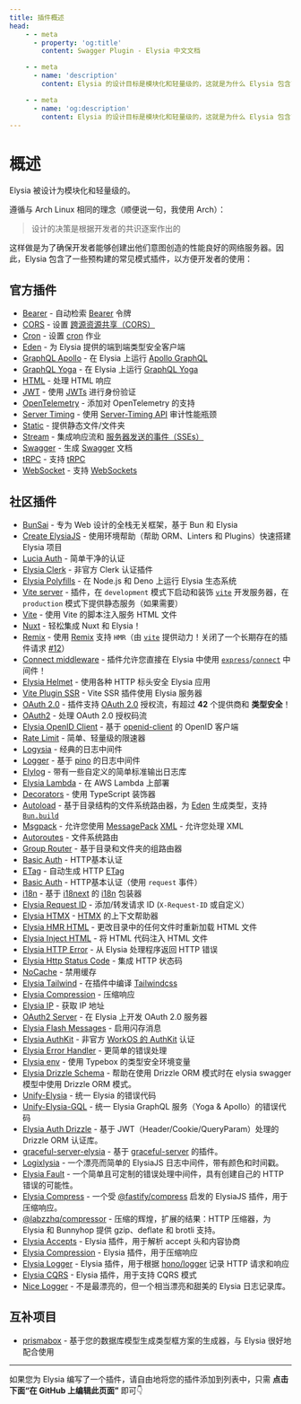 ```yaml
---
title: 插件概述
head:
    - - meta
      - property: 'og:title'
        content: Swagger Plugin - Elysia 中文文档

    - - meta
      - name: 'description'
        content: Elysia 的设计目标是模块化和轻量级的，这就是为什么 Elysia 包含了预构建的插件，涉及常见的模式，方便开发者使用。Elysia 通过社区插件进行进一步的定制。

    - - meta
      - name: 'og:description'
        content: Elysia 的设计目标是模块化和轻量级的，这就是为什么 Elysia 包含了预构建的插件，涉及常见的模式，方便开发者使用。Elysia 通过社区插件进行进一步的定制。
---
```


# 概述

Elysia 被设计为模块化和轻量级的。

遵循与 Arch Linux 相同的理念（顺便说一句，我使用 Arch）：

> 设计的决策是根据开发者的共识逐案作出的

这样做是为了确保开发者能够创建出他们意图创造的性能良好的网络服务器。因此，Elysia 包含了一些预构建的常见模式插件，以方便开发者的使用：

## 官方插件

-   [Bearer](/plugins/bearer) - 自动检索 [Bearer](https://swagger.io/docs/specification/authentication/bearer-authentication/) 令牌
-   [CORS](/plugins/cors) - 设置 [跨源资源共享（CORS）](https://developer.mozilla.org/en-US/docs/Web/HTTP/CORS)
-   [Cron](/plugins/cron) - 设置 [cron](https://en.wikipedia.org/wiki/Cron) 作业
-   [Eden](/eden/overview) - 为 Elysia 提供的端到端类型安全客户端
-   [GraphQL Apollo](/plugins/graphql-apollo) - 在 Elysia 上运行 [Apollo GraphQL](https://www.apollographql.com/)
-   [GraphQL Yoga](/plugins/graphql-yoga) - 在 Elysia 上运行 [GraphQL Yoga](https://github.com/dotansimha/graphql-yoga)
-   [HTML](/plugins/html) - 处理 HTML 响应
-   [JWT](/plugins/jwt) - 使用 [JWTs](https://jwt.io/) 进行身份验证
-   [OpenTelemetry](/plugins/opentelemetry) - 添加对 OpenTelemetry 的支持
-   [Server Timing](/plugins/server-timing) - 使用 [Server-Timing API](https://developer.mozilla.org/en-US/docs/Web/HTTP/Headers/Server-Timing) 审计性能瓶颈
-   [Static](/plugins/static) - 提供静态文件/文件夹
-   [Stream](/plugins/stream) - 集成响应流和 [服务器发送的事件（SSEs）](https://developer.mozilla.org/en-US/docs/Web/API/Server-sent_events)
-   [Swagger](/plugins/swagger) - 生成 [Swagger](https://swagger.io/) 文档
-   [tRPC](/plugins/trpc) - 支持 [tRPC](https://trpc.io/)
-   [WebSocket](/patterns/websocket) - 支持 [WebSockets](https://developer.mozilla.org/en-US/docs/Web/API/WebSocket)

## 社区插件

-   [BunSai](https://github.com/nikiskaarup/bunsai2) - 专为 Web 设计的全栈无关框架，基于 Bun 和 Elysia
-   [Create ElysiaJS](https://github.com/kravetsone/create-elysiajs) - 使用环境帮助（帮助 ORM、Linters 和 Plugins）快速搭建 Elysia 项目
-   [Lucia Auth](https://github.com/pilcrowOnPaper/lucia) - 简单干净的认证
-   [Elysia Clerk](https://github.com/wobsoriano/elysia-clerk) - 非官方 Clerk 认证插件
-   [Elysia Polyfills](https://github.com/bogeychan/elysia-polyfills) - 在 Node.js 和 Deno 上运行 Elysia 生态系统
-   [Vite server](https://github.com/kravetsone/elysia-vite-server) - 插件，在 `development` 模式下启动和装饰 [`vite`](https://vitejs.dev/) 开发服务器，在 `production` 模式下提供静态服务（如果需要）
-   [Vite](https://github.com/timnghg/elysia-vite) - 使用 Vite 的脚本注入服务 HTML 文件
-   [Nuxt](https://github.com/trylovetom/elysiajs-nuxt) - 轻松集成 Nuxt 和 Elysia！
-   [Remix](https://github.com/kravetsone/elysia-remix) - 使用 [Remix](https://remix.run/) 支持 `HMR`（由 [`vite`](https://vitejs.dev/) 提供动力！关闭了一个长期存在的插件请求 [#12](https://github.com/elysiajs/elysia/issues/12)）
-   [Connect middleware](https://github.com/kravetsone/elysia-connect-middleware) - 插件允许您直接在 Elysia 中使用 [`express`](https://www.npmjs.com/package/express)/[`connect`](https://www.npmjs.com/package/connect) 中间件！
-   [Elysia Helmet](https://github.com/DevTobias/elysia-helmet) - 使用各种 HTTP 标头安全 Elysia 应用
-   [Vite Plugin SSR](https://github.com/timnghg/elysia-vite-plugin-ssr) - Vite SSR 插件使用 Elysia 服务器
-   [OAuth 2.0](https://github.com/kravetsone/elysia-oauth2) - 插件支持 [OAuth 2.0](https://en.wikipedia.org/wiki/OAuth) 授权流，有超过 **42** 个提供商和 **类型安全**！
-   [OAuth2](https://github.com/bogeychan/elysia-oauth2) - 处理 OAuth 2.0 授权码流
-   [Elysia OpenID Client](https://github.com/macropygia/elysia-openid-client) - 基于 [openid-client](https://github.com/panva/node-openid-client) 的 OpenID 客户端
-   [Rate Limit](https://github.com/rayriffy/elysia-rate-limit) - 简单、轻量级的限速器
-   [Logysia](https://github.com/tristanisham/logestic) - 经典的日志中间件
-   [Logger](https://github.com/bogeychan/elysia-logger) - 基于 [pino](https://github.com/pinojs/pino) 的日志中间件
-   [Elylog](https://github.com/eajr/elylog) - 带有一些自定义的简单标准输出日志库
-   [Elysia Lambda](https://github.com/TotalTechGeek/elysia-lambda) - 在 AWS Lambda 上部署
-   [Decorators](https://github.com/gaurishhs/elysia-decorators) - 使用 TypeScript 装饰器
-   [Autoload](https://github.com/kravetsone/elysia-autoload) - 基于目录结构的文件系统路由器，为 [Eden](https://elysia.zhcndoc.com/eden/overview.html) 生成类型，支持 [`Bun.build`](https://github.com/kravetsone/elysia-autoload?tab=readme-ov-file#bun-build-usage)
-   [Msgpack](https://github.com/kravetsone/elysia-msgpack) - 允许您使用 [MessagePack](https://msgpack.org)
    [XML](https://github.com/kravetsone/elysia-xml) - 允许您处理 XML
-   [Autoroutes](https://github.com/wobsoriano/elysia-autoroutes) - 文件系统路由
-   [Group Router](https://github.com/itsyoboieltr/elysia-group-router) - 基于目录和文件夹的组路由器
-   [Basic Auth](https://github.com/itsyoboieltr/elysia-basic-auth) - HTTP基本认证
-   [ETag](https://github.com/bogeychan/elysia-etag) - 自动生成 HTTP [ETag](https://developer.mozilla.org/en-US/docs/Web/HTTP/Headers/ETag)
-   [Basic Auth](https://github.com/eelkevdbos/elysia-basic-auth) - HTTP基本认证（使用 `request` 事件）
-   [i18n](https://github.com/eelkevdbos/elysia-i18next) - 基于 [i18next](https://www.i18next.com/) 的 [i18n](https://developer.mozilla.org/en-US/docs/Mozilla/Add-ons/WebExtensions/API/i18n) 包装器
-   [Elysia Request ID](https://github.com/gtramontina/elysia-requestid) - 添加/转发请求 ID (`X-Request-ID` 或自定义）
-   [Elysia HTMX](https://github.com/gtramontina/elysia-htmx) - [HTMX](https://htmx.org/) 的上下文帮助器
-   [Elysia HMR HTML](https://github.com/gtrabanco/elysia-hmr-html) - 更改目录中的任何文件时重新加载 HTML 文件
-   [Elysia Inject HTML](https://github.com/gtrabanco/elysia-inject-html) - 将 HTML 代码注入 HTML 文件
-   [Elysia HTTP Error](https://github.com/yfrans/elysia-http-error) - 从 Elysia 处理程序返回 HTTP 错误
-   [Elysia Http Status Code](https://github.com/sylvain12/elysia-http-status-code) - 集成 HTTP 状态码
-   [NoCache](https://github.com/gaurishhs/elysia-nocache) - 禁用缓存
-   [Elysia Tailwind](https://github.com/gtramontina/elysia-tailwind) - 在插件中编译 [Tailwindcss](https://tailwindcss.com/)
-   [Elysia Compression](https://github.com/gusb3ll/elysia-compression) - 压缩响应
-   [Elysia IP](https://github.com/gaurishhs/elysia-ip) - 获取 IP 地址
-   [OAuth2 Server](https://github.com/myazarc/elysia-oauth2-server) - 在 Elysia 上开发 OAuth 2.0 服务器
-   [Elysia Flash Messages](https://github.com/gtramontina/elysia-flash-messages) - 启用闪存消息
-   [Elysia AuthKit](https://github.com/gtramontina/elysia-authkit) - 非官方 [WorkOS 的 AuthKit](https://www.authkit.com/) 认证
-   [Elysia Error Handler](https://github.com/gtramontina/elysia-error-handler) - 更简单的错误处理
-   [Elysia env](https://github.com/yolk-oss/elysia-env) - 使用 Typebox 的类型安全环境变量
-   [Elysia Drizzle Schema](https://github.com/Edsol/elysia-drizzle-schema) - 帮助在使用 Drizzle ORM 模式时在 elysia swagger 模型中使用 Drizzle ORM 模式。
-   [Unify-Elysia](https://github.com/qlaffont/unify-elysia) - 统一 Elysia 的错误代码
-   [Unify-Elysia-GQL](https://github.com/qlaffont/unify-elysia-gql) - 统一 Elysia GraphQL 服务（Yoga & Apollo）的错误代码
-   [Elysia Auth Drizzle](https://github.com/qlaffont/elysia-auth-drizzle) - 基于 JWT（Header/Cookie/QueryParam）处理的 Drizzle ORM 认证库。
-   [graceful-server-elysia](https://github.com/qlaffont/graceful-server-elysia) - 基于 [graceful-server](https://github.com/gquittet/graceful-server) 的插件。
-   [Logixlysia](https://github.com/PunGrumpy/logixlysia) - 一个漂亮而简单的 ElysiaJS 日志中间件，带有颜色和时间戳。
-   [Elysia Fault](https://github.com/vitorpldev/elysia-fault) - 一个简单且可定制的错误处理中间件，具有创建自己的 HTTP 错误的可能性。
-   [Elysia Compress](https://github.com/vermaysha/elysia-compress) - 一个受 [@fastify/compress](https://github.com/fastify/fastify-compress) 启发的 ElysiaJS 插件，用于压缩响应。
-   [@labzzhq/compressor](https://github.com/labzzhq/compressor/) - 压缩的辉煌，扩展的结果：HTTP 压缩器，为 Elysia 和 Bunnyhop 提供 gzip、deflate 和 brotli 支持。
-   [Elysia Accepts](https://github.com/morigs/elysia-accepts) - Elysia 插件，用于解析 accept 头和内容协商
-   [Elysia Compression](https://github.com/chneau/elysia-compression) - Elysia 插件，用于压缩响应
-   [Elysia Logger](https://github.com/chneau/elysia-logger) - Elysia 插件，用于根据 [hono/logger](https://hono.dev/docs/middleware/builtin/logger) 记录 HTTP 请求和响应
-   [Elysia CQRS](https://github.com/jassix/elysia-cqrs) - Elysia 插件，用于支持 CQRS 模式
-   [Nice Logger](https://github.com/tanishqmanuja/nice-logger) - 不是最漂亮的，但一个相当漂亮和甜美的 Elysia 日志记录库。

## 互补项目
-   [prismabox](https://github.com/m1212e/prismabox) - 基于您的数据库模型生成类型框方案的生成器，与 Elysia 很好地配合使用
---

如果您为 Elysia 编写了一个插件，请自由地将您的插件添加到列表中，只需 **点击下面“在 GitHub 上编辑此页面”** 即可👇
